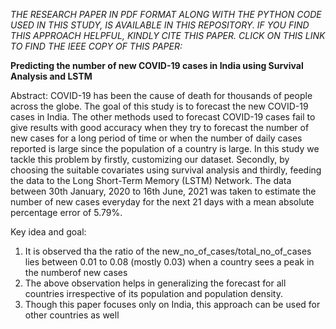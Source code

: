 _THE RESEARCH PAPER IN PDF FORMAT ALONG WITH THE PYTHON CODE USED IN THIS STUDY, IS AVAILABLE IN THIS REPOSITORY. IF YOU FIND THIS APPROACH HELPFUL, KINDLY CITE THIS PAPER. CLICK ON THIS LINK TO FIND THE IEEE COPY OF THIS PAPER:_

**Predicting the number of new COVID-19 cases in India using Survival Analysis and LSTM**

Abstract:
COVID-19 has been the cause of death for  thousands of  people across the globe. The goal of this study is to forecast the new COVID-19 cases in India.  The other methods used to forecast COVID-19 cases fail to give results with good accuracy when they try to forecast the number of new cases for a long period of time or when the number of daily cases reported is large since the population of a country is large. In this study we tackle this problem by firstly, customizing our dataset. Secondly, by choosing the suitable covariates using survival analysis and thirdly, feeding the data to the Long Short-Term Memory (LSTM) Network. The data between 30th January, 2020 to 16th June, 2021 was taken to estimate the number of new cases everyday for the next 21 days with a mean absolute percentage error of 5.79%.

Key idea and goal: 
1. It is observed tha the ratio of the new_no_of_cases/total_no_of_cases lies between 0.01 to 0.08 (mostly 0.03) when a country sees a peak in the numberof new cases
2. The above observation helps in generalizing the forecast for all countries irrespective of its population and population density.
3. Though this paper focuses only on India, this approach can be used for other countries as well

